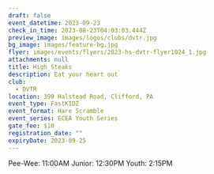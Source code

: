 ```yaml
---
draft: false
event_datetime: 2023-09-23
check_in_time: 2023-08-23T04:03:03.444Z
preview_image: images/logos/clubs/dvtr.jpg
bg_image: images/feature-bg.jpg
flyer: images/events/flyers/2023-hs-dvtr-flyer1024_1.jpg
attachments: null
title: High Steaks
description: Eat your heart out
club:
  - DVTR
location: 399 Halstead Road, Clifford, PA
event_type: FastKIDZ
event_format: Hare Scramble
event_series: ECEA Youth Series
gate_fee: $10
registration_date: ""
expiryDate: 2023-09-25
---
```


Pee-Wee: 11:00AM
Junior: 12:30PM
Youth: 2:15PM